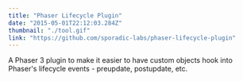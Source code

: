 ```yaml
---
title: "Phaser Lifecycle Plugin"
date: "2015-05-01T22:12:03.284Z"
thumbnail: "./tool.gif"
link: "https://github.com/sporadic-labs/phaser-lifecycle-plugin"
---
```


A Phaser 3 plugin to make it easier to have custom objects hook into Phaser's lifecycle events - preupdate, postupdate, etc.
